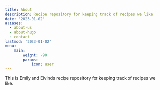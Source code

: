 ```yaml
---
title: About
description: Recipe repository for keeping track of recipes we like
date: '2023-01-02'
aliases:
  - about-us
  - about-hugo
  - contact
lastmod: '2023-01-02'
menu:
    main: 
        weight: -90
        params:
            icon: user
---
```


This is Emily and Eivinds recipe repository for keeping track of recipes we like.
